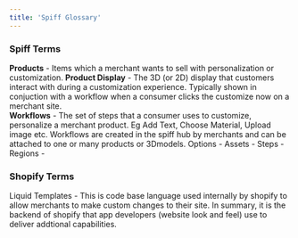 ```yaml
---
title: 'Spiff Glossary'
---
```


### Spiff Terms

**Products** - Items which a merchant wants to sell with personalization or customization. 
**Product Display** - The 3D (or 2D) display that customers interact with during a customization experience. Typically shown in conjuction with a workflow when a consumer clicks the customize now on a merchant site.  
**Workflows** - The set of steps that a consumer uses to customize, personalize a merchant product. Eg Add Text, Choose Material, Upload image etc. Workflows are created in the spiff hub by merchants and can be attached to one or many products or 3Dmodels. 
Options - 
Assets - 
Steps -
Regions -


### Shopify Terms
Liquid Templates - This is code base language used internally by shopify to allow merchants to make custom changes to their site. In summary, it is the backend of shopify that app developers (website look and feel) use to deliver addtional capabilities.